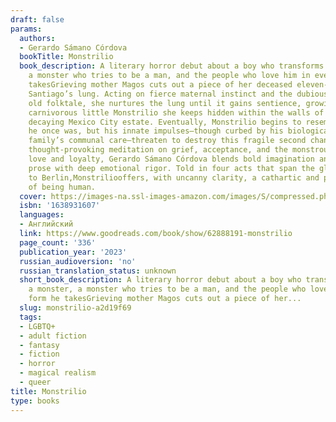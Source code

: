 ```yaml
---
draft: false
params:
  authors:
  - Gerardo Sámano Córdova
  bookTitle: Monstrilio
  book_description: A literary horror debut about a boy who transforms into a monster,
    a monster who tries to be a man, and the people who love him in every form he
    takesGrieving mother Magos cuts out a piece of her deceased eleven-year-old son
    Santiago’s lung. Acting on fierce maternal instinct and the dubious logic of an
    old folktale, she nurtures the lung until it gains sentience, growing into the
    carnivorous little Monstrilio she keeps hidden within the walls of her family’s
    decaying Mexico City estate. Eventually, Monstrilio begins to resemble the Santiago
    he once was, but his innate impulses—though curbed by his biological and chosen
    family’s communal care—threaten to destroy this fragile second chance at life.A
    thought-provoking meditation on grief, acceptance, and the monstrous sides of
    love and loyalty, Gerardo Sámano Córdova blends bold imagination and evocative
    prose with deep emotional rigor. Told in four acts that span the globe from Brooklyn
    to Berlin,Monstriliooffers, with uncanny clarity, a cathartic and precise portrait
    of being human.
  cover: https://images-na.ssl-images-amazon.com/images/S/compressed.photo.goodreads.com/books/1664985853i/62888191.jpg
  isbn: '1638931607'
  languages:
  - Английский
  link: https://www.goodreads.com/book/show/62888191-monstrilio
  page_count: '336'
  publication_year: '2023'
  russian_audioversion: 'no'
  russian_translation_status: unknown
  short_book_description: A literary horror debut about a boy who transforms into
    a monster, a monster who tries to be a man, and the people who love him in every
    form he takesGrieving mother Magos cuts out a piece of her...
  slug: monstrilio-a2d19f69
  tags:
  - LGBTQ+
  - adult fiction
  - fantasy
  - fiction
  - horror
  - magical realism
  - queer
title: Monstrilio
type: books
---
```

